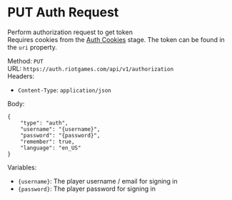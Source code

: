 # PUT Auth Request

Perform authorization request to get token  
Requires cookies from the [Auth Cookies](POST%20Auth%20Cookies.md) stage. The token can be found in the `uri` property.  


Method: `PUT`  
URL: `https://auth.riotgames.com/api/v1/authorization`  
Headers:
 - `Content-Type`: `application/json`

Body:  
```
{
    "type": "auth",
    "username": "{username}",
    "password": "{password}",
    "remember": true,
    "language": "en_US"
}
```
Variables:
 - `{username}`: The player username / email for signing in
 - `{password}`: The player password for signing in

